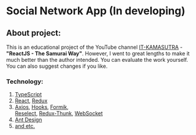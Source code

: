 # Social Network App (In developing)

## About project:
This is an educational project of the YouTube channel [IT-KAMASUTRA](https://www.youtube.com/channel/UCTW0FUhT0m-Bqg2trTbSs0g) - <b>"ReactJS - The Samurai Way"</b>. However, I went to great lengths to make it much better than the author intended. You can evaluate the work yourself. You can also suggest changes if you like.

### Technology:
1) [TypeScript](https://www.typescriptlang.org)
2) [React](https://reactjs.org/), [Redux](https://redux.js.org/)
3) [Axios](https://axios-http.com/), [Hooks](https://reactjs.org/docs/hooks-intro.html), [Formik](https://formik.org), \
   [Reselect](https://github.com/reduxjs/reselect), [Redux-Thunk](https://github.com/reduxjs/redux-thunk), [WebSocket](https://developer.mozilla.org/ru/docs/Web/API/WebSocket)
4) [Ant Design](https://ant.design/)
5) [and etc.](https://github.com/m7mark/social-net/blob/master/package.json)
